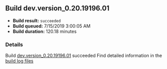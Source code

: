 ## Build dev.version_0.20.19196.01
- **Build result:** `succeeded`
- **Build queued:** 7/15/2019 3:00:05 AM
- **Build duration:** 120.18 minutes
### Details
Build [dev.version_0.20.19196.01](https://winappstudio.visualstudio.com/web/build.aspx?pcguid=a4ef43be-68ce-4195-a619-079b4d9834c2&builduri=vstfs%3a%2f%2f%2fBuild%2fBuild%2f29594) succeeded
Find detailed information in the [build log files](https://uwpctdiags.blob.core.windows.net/buildlogs/dev.version_0.20.19196.01_logs.zip)
